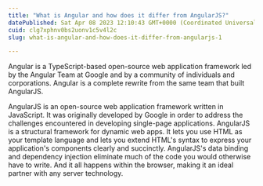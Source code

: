 ```yaml
---
title: "What is Angular and how does it differ from AngularJS?"
datePublished: Sat Apr 08 2023 12:10:43 GMT+0000 (Coordinated Universal Time)
cuid: clg7xphnv0bs2uonv1c5v4l2c
slug: what-is-angular-and-how-does-it-differ-from-angularjs-1

---
```


Angular is a TypeScript-based open-source web application framework led by the Angular Team at Google and by a community of individuals and corporations. Angular is a complete rewrite from the same team that built AngularJS.

AngularJS is an open-source web application framework written in JavaScript. It was originally developed by Google in order to address the challenges encountered in developing single-page applications. AngularJS is a structural framework for dynamic web apps. It lets you use HTML as your template language and lets you extend HTML's syntax to express your application's components clearly and succinctly. AngularJS's data binding and dependency injection eliminate much of the code you would otherwise have to write. And it all happens within the browser, making it an ideal partner with any server technology.